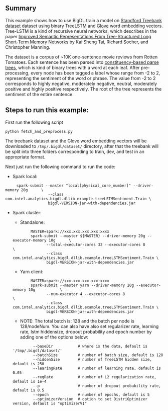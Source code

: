 ## Summary
This example shows how to use BigDL train a model on [Standford Treebank
dataset](https://nlp.stanford.edu/sentiment/index.html) dataset using binary TreeLSTM and [Glove](https://nlp.stanford.edu/projects/glove/)
word embedding vectors.   Tree-LSTM is a kind of recursive neural networks, which describes in the paper 
[Improved Semantic Representations From Tree-Structured Long Short-Term Memory Networks](https://arxiv.org/abs/1503.00075)
 by Kai Sheng Tai, Richard Socher, and Christopher Manning.

The dataset is a corpus of ~10K one-sentence movie reviews from Rotten Tomatoes. Each sentence has been parsed into
[constituency-based parse trees](https://en.wikipedia.org/wiki/Parse_tree#Constituency-based_parse_trees), which is
kind of binary trees with a word at each leaf. After pre-processing, every node has been tagged a label whose range from -2 to 2, representing 
the sentiment of the word or phrase. The value from -2 to 2 corresponds to highly negative, moderately negative, neutral, moderately positive and
highly positive respectively. The root of the tree represents the sentiment of the entire sentence.

## Steps to run this example:
First run the following script

```{r, engine='sh'}
python fetch_and_preprocess.py
```

The treebank dataset and the Glove word embedding vectors will be downloaded to
`/tmp/.bigdl/dataset/` directory, after that the treebank will be split into three folders
corresponding to train, dev, and test in an appropriate format.

Next just run the following command to run the code:

* Spark local:

```{r, engine='sh'}
     spark-submit --master "local[physical_core_number]" --driver-memory 20g      \
                   --class com.intel.analytics.bigdl.dllib.example.treeLSTMSentiment.Train \
                   bigdl-VERSION-jar-with-dependencies.jar
```

* Spark cluster:
    * Standalone:
      
    ```{r, engine='sh'}
            MASTER=spark://xxx.xxx.xxx.xxx:xxxx
            spark-submit --master ${MASTER} --driver-memory 20g --executor-memory 10g      \
                   --total-executor-cores 32 --executor-cores 8                      \
                   --class com.intel.analytics.bigdl.dllib.example.treeLSTMSentiment.Train \
                   bigdl-VERSION-jar-with-dependencies.jar
    ```
        
    * Yarn client:
        
    ```{r, engine='sh'}
            MASTER=spark://xxx.xxx.xxx.xxx:xxxx
            spark-submit --master yarn --driver-memory 20g --executor-memory 10g           \
                   --num-executor 4 --executor-cores 8                               \
                   --class com.intel.analytics.bigdl.dllib.example.treeLSTMSentiment.Train \
                   bigdl-VERSION-jar-with-dependencies.jar
    ```
      
    * NOTE: The total batch is: 128 and the batch per node is 128/nodeNum.
            You can also have also set regularizer rate, learning rate, lstm hiddensize,
            dropout probability and epoch number by adding one of the options below:          

    ```{r, engine='sh'}
             --baseDir           # where is the data, default is '/tmp/.bigdl/dataset/'
             --batchSize         # number of batch size, default is 128             
             --hiddenSize        # number of TreeLSTM hidden size, default is 250
             --learingRate       # number of learning rate, default is 0.05
             --regRate           # number of L2 regularization rate, default is 1e-4
             --p                 # number of dropout probability rate, default is 0.5
             --epoch             # number of epochs, default is 5
             --optimizerVersion  # option to set DistriOptimizer version, default is "optimizerV1"
    ```

